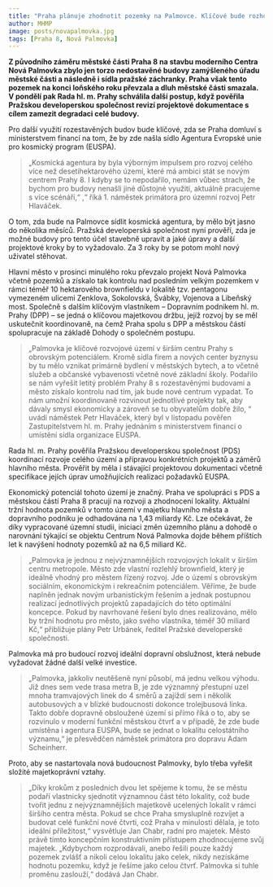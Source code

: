 ```yaml
---
title: "Praha plánuje zhodnotit pozemky na Palmovce. Klíčové bude rozhodnutí o sídle Evropské kosmické agentury"
author: MHMP
image: posts/novapalmovka.jpg
tags: [Praha 8, Nová Palmovka]
---
```


**Z původního záměru městské části Praha 8 na stavbu moderního Centra Nová Palmovka zbylo jen torzo nedostavěné budovy zamýšleného úřadu městské části a následně i sídla pražské záchranky. Praha však tento pozemek na konci loňského roku převzala a dluh městské části smazala. V pondělí pak Rada hl. m. Prahy schválila další postup, když pověřila Pražskou developerskou společnost revizí projektové dokumentace s cílem zamezit degradaci celé budovy.**

Pro další využití rozestavěných budov bude klíčové, zda se Praha domluví s ministerstvem financí na tom, že by zde našla sídlo Agentura Evropské unie pro kosmický program (EUSPA). 

>„Kosmická agentura by byla výborným impulsem pro rozvoj celého více než desetihektarového území, které má ambici stát se novým centrem Prahy 8. I kdyby se to nepodařilo, nemám vůbec strach, že bychom pro budovy nenašli jiné důstojné využití, aktuálně pracujeme s více scénáři,“ ,“ říká 1. náměstek primátora pro územní rozvoj Petr Hlaváček.

O tom, zda bude na Palmovce sídlit kosmická agentura, by mělo být jasno do několika měsíců. Pražská developerská společnost nyní prověří, zda je možné budovy pro tento účel stavebně upravit a jaké úpravy a další projektové kroky by to vyžadovalo. Za 3 roky by se potom mohl nový uživatel stěhovat.

Hlavní město v prosinci minulého roku převzalo projekt Nová Palmovka včetně pozemků a získalo tak kontrolu nad posledním velkým pozemkem v rámci téměř 10 hektarového brownfieldu v lokalitě tzv. pentagonu vymezeném ulicemi Zenklova, Sokolovská, Švábky, Vojenova a Libeňský most. Společně s dalším klíčovým vlastníkem – Dopravním podnikem hl. m. Prahy (DPP) – se jedná o klíčovou majetkovou držbu, jejíž rozvoj by se měl uskutečnit koordinovaně, na čemž Praha spolu s DPP a městskou částí spolupracuje na základě Dohody o společném postupu.

>„Palmovka je klíčové rozvojové území v širším centru Prahy s obrovským potenciálem. Kromě sídla firem a nových center byznysu by tu mělo vznikat primárně bydlení v městských bytech, a to včetně služeb a občanské vybavenosti včetně nové základní školy. Podařilo se nám vyřešit letitý problém Prahy 8 s rozestavěnými budovami a město získalo kontrolu nad tím, jak bude nové centrum vypadat. To nám umožní koordinovaně rozvinout jednotlivé projekty tak, aby dávaly smysl ekonomicky a zároveň se tu obyvatelům dobře žilo, “ uvádí náměstek Petr Hlaváček, který byl v listopadu pověřen Zastupitelstvem hl. m. Prahy jednáním s ministerstvem financí o umístění sídla organizace EUSPA.

Rada hl. m. Prahy pověřila Pražskou developerskou společnost (PDS) koordinací rozvoje celého území a přípravou konkrétních projektů a záměrů hlavního města. Prověřit by měla i stávající projektovou dokumentaci včetně specifikace jejích úprav umožňujících realizaci požadavků EUSPA.

Ekonomický potenciál tohoto území je značný. Praha ve spolupráci s PDS a městskou částí Praha 8 pracují na rozvoji a zhodnocení lokality. Aktuální tržní hodnota pozemků v tomto území v majetku hlavního města a dopravního podniku je odhadována na 1,43 miliardy Kč. Lze očekávat, že díky vypracované územní studii, iniciaci změn územního plánu a dohodě o narovnání týkající se objektu Centrum Nová Palmovka dojde během příštích let k navýšení hodnoty pozemků až na 6,5 miliard Kč.

>„Palmovka je jednou z nejvýznamnějších rozvojových lokalit v širším centru metropole. Město zde vlastní rozlehlý brownfield, který je ideálně vhodný pro městem řízený rozvoj. Jde o území s obrovským sociálním, ekonomickým i rekreačním potenciálem. Věříme, že bude naplněn jednak novým urbanistickým řešením a jednak postupnou realizací jednotlivých projektů zapadajících do této optimální koncepce. Pokud by navrhované řešení bylo dnes realizováno, mělo by tržní hodnotu pro město, jako svého vlastníka, téměř 30 miliard Kč,“ přibližuje plány Petr Urbánek, ředitel Pražské developerské společnosti.

Palmovka má pro budoucí rozvoj ideální dopravní obslužnost, která nebude vyžadovat žádné další velké investice. 

>„Palmovka, jakkoliv neutěšeně nyní působí, má jednu velkou výhodu. Již dnes sem vede trasa metra B, je zde významný přestupní uzel mnoha tramvajových linek do 4 směrů a zajíždí sem i několik autobusových a v blízké budoucnosti dokonce trolejbusová linka. Takto dobře dopravně obsloužené území si přímo říká o to, aby se rozvinulo v moderní funkční městskou čtvrť a v případě, že zde bude umístěna i agentura EUSPA, bude se jednat o lokalitu celostátního významu,“ je přesvědčen náměstek primátora pro dopravu Adam Scheinherr.

Proto, aby se nastartovala nová budoucnost Palmovky, bylo třeba vyřešit složité majetkoprávní vztahy. 

>„Díky krokům z posledních dvou let spějeme k tomu, že se městu podaří vlastnicky sjednotit významnou část této lokality, což bude tvořit jednu z nejvýznamnějších majetkově ucelených lokalit v rámci širšího centra města. Pokud se chce Praha smysluplně rozvíjet a budovat celé funkční nové čtvrti, což Praha v minulosti dělala, je toto ideální příležitost,“ vysvětluje Jan Chabr, radní pro majetek. Město právě tímto koncepčním konstruktivním přístupem zhodnocujeme svůj majetek. „Kdybychom rozprodávali, anebo řešili pouze každý pozemek zvlášť a nikoli celou lokalitu jako celek, nikdy nezískáme hodnotu pozemku, když je řešíme jako celou čtvrť. Palmovka si tuhle proměnu zaslouží,“ dodává Jan Chabr.
